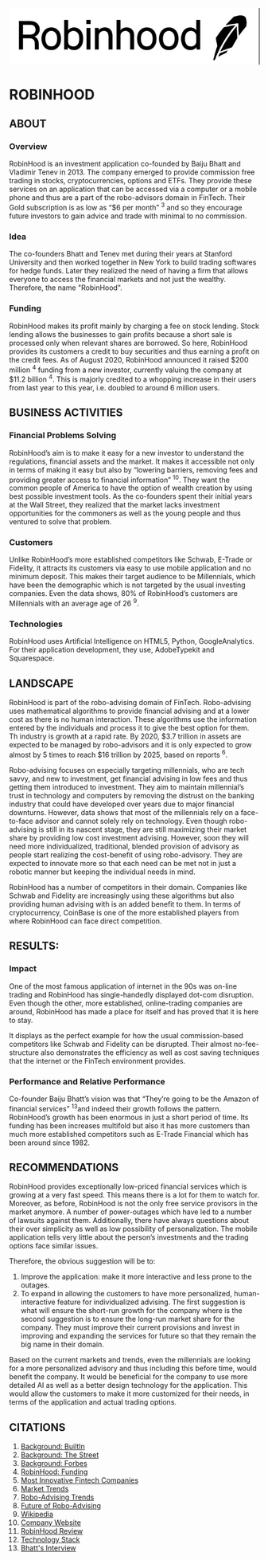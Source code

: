 ![](https://github.com/devinaa1604/FinTech-Case-Study/blob/main/Screen%20Shot%202020-10-31%20at%204.14.14%20PM.png)
# ROBINHOOD

## ABOUT

### Overview
RobinHood is an investment application co-founded by Baiju Bhatt and Vladimir Tenev in 2013. The company emerged to provide commission free trading in stocks, cryptocurrencies, options and ETFs. They provide these services on an application that can be accessed via a computer or a mobile phone and thus are a part of the robo-advisors domain in FinTech. Their Gold subscription is as low as “$6 per month” <sup>3</sup> and so they encourage future investors to gain advice and trade with minimal to no commission. 

### Idea
The co-founders Bhatt and Tenev met during their years at Stanford University and then worked together in New York to build trading softwares for hedge funds. Later they realized the need of having a firm that allows everyone to access the financial markets and not just the wealthy. Therefore, the name "RobinHood". 

### Funding
RobinHood makes its profit mainly by charging a fee on stock lending. Stock lending allows the businesses to gain profits because a short sale is processed only when relevant shares are borrowed. So here, RobinHood provides its customers a credit to buy securities and thus earning a profit on the credit fees. As of August 2020, RobinHood announced it raised $200 million <sup>4</sup> funding from a new investor, currently valuing the company at $11.2 billion <sup>4</sup>. This is majorly credited to a whopping increase in their users from last year to this year, i.e. doubled to around 6 million users.  

## BUSINESS ACTIVITIES

### Financial Problems Solving
RobinHood’s aim is to make it easy for a new investor to understand the regulations, financial assets and the market. It makes it accessible not only in terms of making it easy but also by “lowering barriers, removing fees and providing greater access to financial information” <sup>10</sup>. They want the common people of America to have the option of wealth creation by using best possible investment tools. As the co-founders spent their initial years at the Wall Street, they realized that the market lacks investment opportunities for the commoners as well as the young people and thus ventured to solve that problem. 

### Customers
Unlike RobinHood’s more established competitors like Schwab, E-Trade or Fidelity, it attracts its customers via easy to use mobile application and no minimum deposit. This makes their target audience to be Millennials, which have been the demographic which is not targeted by the usual investing companies. Even the data shows, 80% of RobinHood’s customers are Millennials with an average age of 26 <sup>9</sup>. 

### Technologies
RobinHood uses Artificial Intelligence on HTML5, Python, GoogleAnalytics. For their application development, they use, AdobeTypekit and Squarespace. 

## LANDSCAPE
RobinHood is part of the robo-advising domain of FinTech. Robo-advising uses mathematical algorithms to provide financial advising and at a lower cost as there is no human interaction. These algorithms use the information entered by the individuals and process it to give the best option for them. Th industry is growth at a rapid rate. By 2020, $3.7 trillion in assets are expected to be managed by robo-advisors and it is only expected to grow almost by 5 times to reach $16 trillion by 2025, based on reports <sup>6</sup>.  

Robo-advising focuses on especially targeting millennials, who are tech savvy, and new to investment, get financial advising in low fees and thus getting them introduced to investment. They aim to maintain millennial’s trust in technology and computers by removing the distrust on the banking industry that could have developed over years due to major financial downturns. However, data shows that most of the millennials rely on a face-to-face advisor and cannot solely rely on technology. Even though robo-advising is still in its nascent stage, they are still maximizing their market share by providing low cost investment advising.  However, soon they will need more individualized, traditional, blended provision of advisory as people start realizing the cost-benefit of using robo-advisory. They are expected to innovate more so that each need can be met not in just a robotic manner but keeping the individual needs in mind. 

RobinHood has a number of competitors in their domain. Companies like Schwab and Fidelity are increasingly using these algorithms but also providing human advising with is an added benefit to them. In terms of cryptocurrency, CoinBase is one of the more established players from where RobinHood can face direct competition. 

## RESULTS:

### Impact
One of the most famous application of internet in the 90s was on-line trading and RobinHood has single-handedly displayed dot-com disruption. Even though the other, more established, online-trading companies are around, RobinHood has made a place for itself and has proved that it is here to stay. 

It displays as the perfect example for how the usual commission-based competitors like Schwab and Fidelity can be disrupted. Their almost no-fee-structure also demonstrates the efficiency as well as cost saving techniques that the internet or the FinTech environment provides. 

### Performance and Relative Performance
Co-founder Baiju Bhatt’s vision was that “They’re going to be the Amazon of financial services” <sup>13</sup>and indeed their growth follows the pattern. RobinHood’s growth has been enormous in just a short period of time. Its funding has been increases multifold but also it has more customers than much more established competitors such as E-Trade Financial which has been around since 1982.

## RECOMMENDATIONS
RobinHood provides exceptionally low-priced financial services which is growing at a very fast speed. This means there is a lot for them to watch for. Moreover, as before, RobinHood is not the only free service provisors in the market anymore. A number of power-outages which have led to a number of lawsuits against them. Additionally, there have always questions about their over simplicity as well as low possibility of personalization. The mobile application tells very little about the person’s investments and the trading options face similar issues. 

Therefore, the obvious suggestion will be to:
1.	Improve the application: make it more interactive and less prone to the outages. 
2.	To expand in allowing the customers to have more personalized, human-interactive feature for individualized advising. 
The first suggestion is what will ensure the short-run growth for the company where is the second suggestion is to ensure the long-run market share for the company. They must improve their current provisions and invest in improving and expanding the services for future so that they remain the big name in their domain. 

Based on the current markets and trends, even the millennials are looking for a more personalized advisory and thus including this before time, would benefit the company. It would be beneficial for the company to use more detailed AI as well as a better design technology for the application. This would allow the customers to make it more customized for their needs, in terms of the application and actual trading options. 

## CITATIONS
1. [Background: BuiltIn](https://builtin.com/fintech/fintech-companies-startups-to-know)
2. [Background: The Street](https://www.thestreet.com/technology/fintech-companies-14891479)
3. [Background: Forbes](https://www.forbes.com/sites/jeffkauflin/2019/02/04/the-10-biggest-fintech-companies-in-america-2019/?sh=22ed6d9a32b9)
4. [RobinHood: Funding](https://fortune.com/2020/08/17/robinhood-ipo-speculation-funding-round-series-g-predictions/)
5. [Most Innovative Fintech Companies](https://www.forbes.com/fintech/2019/#4dd3c242b4c6)
6. [Market Trends](https://online.wharton.upenn.edu/uncategorized/5-fintech-trends-to-watch-in-2019/)
7. [Robo-Advising Trends](https://fintechnews.ch/roboadvisor_onlinewealth/robo-advisors-and-other-fintech-trends-for-2020/32862/)
8. [Future of Robo-Advising](https://www.forbes.com/sites/chancebarnett/2015/09/01/fintech-trends-wealth-management-and-the-rise-of-robo-advisors/?sh=681c05d6b0d3)
9. [Wikipedia](https://en.wikipedia.org/wiki/Robinhood_(company))
10. [Company Website](https://robinhood.com/us/en/about/)
11. [RobinHood Review](https://www.investopedia.com/robinhood-review-4587919)
12. [Technology Stack](https://stack.g2.com/company/Robinhood?utm_campaign=Robinhood&utm_medium=techstack&utm_so)
13. [Bhatt's Interview](https://medium.com/@jbkupperman/robinhood-technological-disruption-future-dominance-and-ethical-dilemma-4355225ca994)
